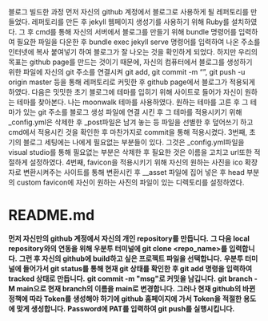 블로그 빌드한 과정
먼저 자신의 github 계정에서 블로그로 사용하게 될 레퍼토리를 만들었다. 레퍼토리를 만든 후 jekyll 웹페이지 생성기를 사용하기 위해 Ruby를 설치하였다. 그 후 cmd를 통해 자신의 서버에서 블로그를 만들기 위해 bundle 명령어를 입력하여 필요한 파일을 다운한 후 bundle exec jekyll serve 명령어를 입력하여 나온 주소를 인터넷에 복사 붙여넣기 하여 블로그가 잘 나오는 것을 확인하게 되었다. 하지만 우리의 목표는 github page를 만드는 것이기 때문에, 자신의 컴퓨터에서 블로그를 생성하기 위한 파일에 자신의 git 주소를 연결시켜 git add, git commit -m “”, git push -u origin master 등을 통해 레퍼토리로 커밋한 후 github page에서 블로그가 적용되게 하였다.
다음은 밋밋한 초기 블로그에 테마를 입히기 위해 사이트로 들어가 자신이 원하는 테마를 찾아본다. 나는 moonwalk 테마를 사용하였다. 원하는 테마를 고른 후 그 테마가 있는 git 주소를 블로그 생성 파일에 연결 시킨 후 그 테마를 적용시키기 위해 _config.yml은 삭제한 후 _post파일은 남겨 놓는 등 파일을 선별한 후 덮어쓰기 하고 cmd에서 적용시킨 것을 확인한 후 마찬가지로 commit을 통해 적용시켰다.
3번째, 초기의 블로그 세팅에는 나에게 필요없는 부분들이 있다. 그것은 _config.yml파일을 visual studio를 통해 필요없는 부분은 삭제한 후 필요한 것은 이름을 고치고 url또한 적절하게 설정하였다.
4번째, favicon을 적용시키기 위해 자신의 원하는 사진을 ico 확장자로 변환시켜주는 사이트를 통해 변환시킨 후 __asset 파일에 집어 넣은 후 head 부분의 custom favicon에 자신이 원하는 사진의 파일이 있는 디렉토리를 설정하였다.


# README.md

__먼저 자신만의 github 계정에서 자신의 개인 repository를 만듭니다.__
__그 다음 local repository와의 연동을 위해 우분투 터미널에 git clone <repo_name><path>를 입력합니다.__
__그런 후 자신의 github에 build하고 싶은 프로젝트 파일을 선택합니다.__
__우분투 터미널에 들어가서 git status를 통해 현재 git 상태를 확인한 후 git add 명령을 입력하여 tracked 상태로 만듭니다.__
__git commit -m "msg"로 커밋을 남깁니다.__
__git branch -M main으로 현재 branch의 이름을 main로 변경합니다.__
__그러나 현재 github의 바뀐 정책에 따라 Token를 생성해야 하기에 github 홈페이지에 가서 Token을 적절한 용도에 맞게 생성합니다.__
__Password에 PAT를 입력하여 git push를 실행시킵니다.__
